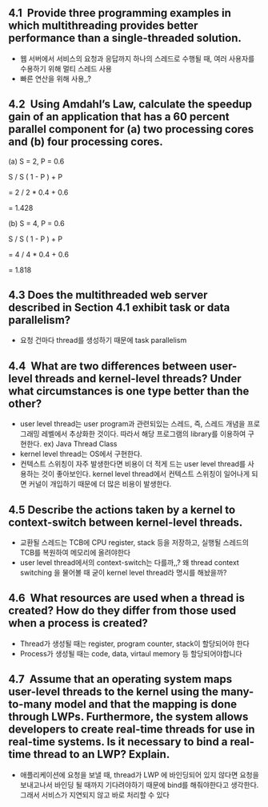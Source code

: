 ## 4.1  Provide three programming examples in which multithreading provides better performance than a single-threaded solution.

- 웹 서버에서 서비스의 요청과 응답까지 하나의 스레드로 수행될 때, 여러 사용자를 수용하기 위해 멀티 스레드 사용
- 빠른 연산을 위해 사용,,?

## 4.2  Using Amdahl’s Law, calculate the speedup gain of an application that has a 60 percent parallel component for (a) two processing cores and (b) four processing cores.
(a) S = 2, P = 0.6

S / S ( 1 - P ) + P 

= 2 / 2 * 0.4 + 0.6

= 1.428

(b) S = 4, P = 0.6

S / S ( 1 - P ) + P

= 4 / 4 * 0.4 + 0.6

= 1.818

## 4.3 Does the multithreaded web server described in Section 4.1 exhibit task or data parallelism?

- 요청 건마다 thread를 생성하기 때문에 task parallelism

## 4.4  What are two differences between user-level threads and kernel-level threads? Under what circumstances is one type better than the other?

- user level thread는 user program과 관련되있는 스레드, 즉, 스레드 개념을 프로그래밍 레벨에서 추상화한 것이다. 따라서 해당 프로그램의 library를 이용하여 구현한다. ex) Java Thread Class
- kernel level thread는 OS에서 구현한다.
- 컨텍스트 스위칭이 자주 발생한다면 비용이 더 적게 드는 user level thread를 사용하는 것이 좋아보인다. kernel level thread에서 컨텍스트 스위칭이 일어나게 되면 커널이 개입하기 때문에 더 많은 비용이 발생한다.

## 4.5 Describe the actions taken by a kernel to context-switch between kernel-level threads.

- 교환될 스레드는 TCB에  CPU register, stack 등을 저장하고, 실행될 스레드의 TCB를 복원하여 메모리에 올려야한다
- user level thread에서의 context-switch는 다를까,,? 왜 thread context switching 을 물어볼 때 굳이 kernel level thread라 명시를 해놨을까?

## 4.6  What resources are used when a thread is created? How do they differ from those used when a process is created?

- Thread가 생성될 때는 register, program counter, stack이 할당되어야 한다
- Process가 생성될 때는 code, data, virtaul memory 등 할당되어야합니다

## 4.7  Assume that an operating system maps user-level threads to the kernel using the many-to-many model and that the mapping is done through LWPs. Furthermore, the system allows developers to create real-time threads for use in real-time systems. Is it necessary to bind a real-time thread to an LWP? Explain.

- 애플리케이션에 요청을 보낼 때, thread가 LWP 에 바인딩되어 있지 않다면 요청을 보내고나서 바인딩 될 때까지 기다려야하기 때문에 bind를 해줘야한다고 생각한다. 그래서 서비스가 지연되지 않고 바로 처리할 수 있다
